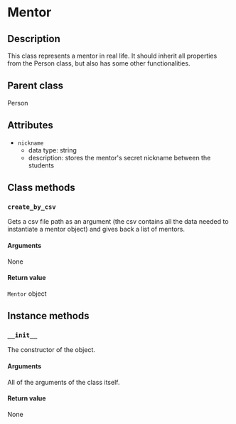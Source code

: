 # Mentor

## Description
This class represents a mentor in real life. It should inherit all properties from the Person class, but also has some other functionalities.

## Parent class
Person

## Attributes

* ```nickname```
  * data type: string
  * description: stores the mentor's secret nickname between the students

## Class methods

### ```create_by_csv```

Gets a csv file path as an argument (the csv contains all the data needed to instantiate a mentor object) and gives back a list of mentors.

#### Arguments
None

#### Return value

```Mentor``` object

## Instance methods

### ```__init__```
The constructor of the object.

#### Arguments

All of the arguments of the class itself.

#### Return value
None

